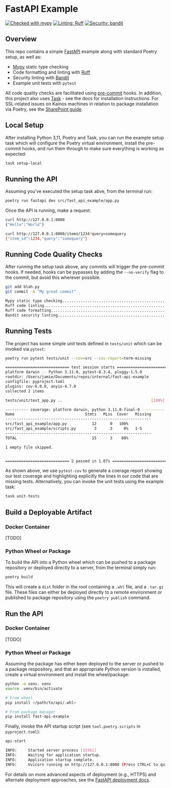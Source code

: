 # FastAPI Example

[![Checked with mypy](https://www.mypy-lang.org/static/mypy_badge.svg)](https://mypy-lang.org/)
[![Linting: Ruff](https://img.shields.io/endpoint?url=https://raw.githubusercontent.com/charliermarsh/ruff/main/assets/badge/v2.json)](https://github.com/astral-sh/ruff)
[![Security: bandit](https://img.shields.io/badge/security-bandit-yellow.svg)](https://github.com/PyCQA/bandit)

## Overview

This repo contains a simple [FastAPI](https://fastapi.tiangolo.com) example along with standard Poetry setup, as well as:

* [Mypy](https://github.com/python/mypy) static type checking
* Code formatting and linting with [Ruff](https://github.com/astral-sh/ruff)
* Security linting with [Bandit](https://github.com/PyCQA/bandit)
* Example unit tests with `pytest`

All code quality checks are facilitated using [pre-commit](https://github.com/pre-commit/pre-commit) hooks. In addition, this project also uses  [Task](https://taskfile.dev) - see the docs for installation instructions. For SSL-related issues on Kainos machines in relation to package installation via Poetry, see the [SharePoint guide](https://kainossoftwareltd.sharepoint.com/sites/InformationSecurity/SitePages/Corporate-Certification-Dev-Tool-Setup.aspx#python%2C-pyenv-poetry).

## Local Setup

After installing Python 3,11, Poetry and Task, you can run the example setup task which will configure the Poetry virtual environment, install the pre-commit hooks, and run them through to make sure everything is working as expected:

```bash
task setup-local
```

## Running the API

Assuming you've executed the setup task abve, from the terminal run:

```bash
poetry run fastapi dev src/fast_api_example/app.py
```

Once the API is running, make a request:

```bash
curl http://127.0.0.1:8000
{"Hello":"World"}

curl http://127.0.0.1:8000/items/1234?query=somequery
{"item_id":1234,"query":"somequery"}
```

## Running Code Quality Checks

After running the setup task above, any commits will trigger the pre-commit hooks. If needed, hooks can be pypasses by adding the `--no-verify` flag to the commit, but avoid this wherever possible.

```bash
git add blah.py
git commit -m "My great commit"

Mypy static type checking................................................Passed
Ruff code linting........................................................Passed
Ruff code formatting.....................................................Passed
Bandit security linting..................................................Passed
```

## Running Tests

The project has some simple unit tests defined in `tests/unit` which can be invoked via `pytest`:

```bash
poetry run pytest tests/unit --cov=src --cov-report=term-missing

============================ test session starts ============================
platform darwin -- Python 3.11.0, pytest-8.3.4, pluggy-1.5.0
rootdir: /Users/jamie/Documents/repos/internal/fast-api-example
configfile: pyproject.toml
plugins: cov-6.0.0, anyio-4.7.0
collected 2 items                                                                                                                                               

tests/unit/test_app.py ..                                       [100%]

---------- coverage: platform darwin, python 3.11.0-final-0 ----------
Name                               Stmts   Miss  Cover   Missing
----------------------------------------------------------------
src/fast_api_example/app.py           12      0   100%
src/fast_api_example/scripts.py        3      3     0%   1-5
----------------------------------------------------------------
TOTAL                                 15      3    80%

1 empty file skipped.


============================ 2 passed in 1.07s ============================
```

As shown above, we use `pytest-cov` to generate a coerage report showing our test coverage and highlighting
explicitly the lines in our code that are missing tests. Alternatively, you can invoke the unit tests using the example task:

```bash
task unit-tests
```

## Build a Deployable Artifact

### Docker Container

[TODO]

### Python Wheel or Package

To build the API into a Python wheel which can be pushed to a package repository or deployed directly to a server, from the terminal simply run:

```bash
poetry build
```

This will create a `dist` folder in the root containing a `.whl` file, and a `.tar.gz` file. These files can either be deployed directly to a remote environment or published to package repository using the `poetry publish` command.

## Run the API

### Docker Container

[TODO]

### Python Wheel or Package

Assuming the package has either been deployed to the server or pushed to a package respository, and that an appropriate Python version is installed, create a virtual environment and install the wheel/package:

```bash
python -m venv. venv
source .venv/bin/activate

# From wheel
pip install </path/to/api/.whl>

# From package manager
pip install fast-api-example
```

Finally, invoke the API startup script (see `tool.poetry.scripts` in `pyproject.toml`):

```bash
api-start

INFO:     Started server process [15561]
INFO:     Waiting for application startup.
INFO:     Application startup complete.
INFO:     Uvicorn running on http://127.0.0.1:8000 (Press CTRL+C to quit)
```

For details on more advanced aspects of deployment (e.g., HTTPS) and alternate deployment
approaches, see the [FastAPI deployment docs](https://fastapi.tiangolo.com/deployment/).